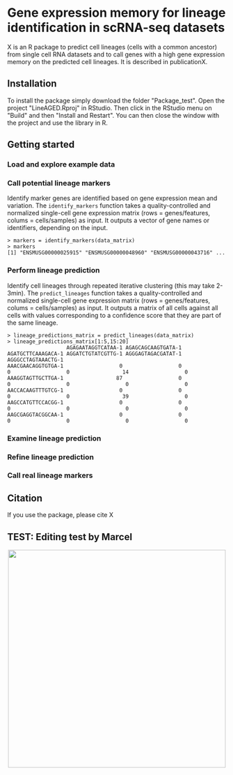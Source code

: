 # Gene expression memory for lineage identification in scRNA-seq datasets

X is an R package to predict cell lineages (cells with a common ancestor) from single cell RNA datasets and to call genes with a high gene expression memory on the predicted cell lineages. It is described in publicationX.

## Installation
To install the package simply download the folder "Package_test". Open the project "LineAGED.Rproj" in RStudio. Then click in the RStudio menu on "Build" and then "Install and Restart". You can then close the window with the project and use the library in R.

## Getting started

### Load and explore example data

### Call potential lineage markers
Identify marker genes are identified based on gene expression mean and variation.
The `identify_markers` function takes a quality-controlled and normalized single-cell gene expression matrix (rows = genes/features, colums = cells/samples) as input. It outputs a vector of gene names or identifiers, depending on the input.

```
> markers = identify_markers(data_matrix)
> markers
[1] "ENSMUSG00000025915" "ENSMUSG00000048960" "ENSMUSG00000043716" ...
```

### Perform lineage prediction
Identify cell lineages through repeated iterative clustering (this may take 2-3min).
The `predict_lineages` function takes a quality-controlled and normalized single-cell gene expression matrix (rows = genes/features, colums = cells/samples) as input. It outputs a matrix of all cells against all cells with values corresponding to a confidence score that they are part of the same lineage. 

```
> lineage_predictions_matrix = predict_lineages(data_matrix)
> lineage_predictions_matrix[1:5,15:20]
                   AGAGAATAGGTCATAA-1 AGAGCAGCAAGTGATA-1 AGATGCTTCAAAGACA-1 AGGATCTGTATCGTTG-1 AGGGAGTAGACGATAT-1 AGGGCCTAGTAAACTG-1
AAACGAACAGGTGTGA-1                  0                  0                  0                  0                 14                  0
AAAGGTAGTTGCTTGA-1                 87                  0                  0                  0                  0                  0
AACCACAAGTTTGTCG-1                  0                  0                  0                  0                 39                  0
AAGCCATGTTCCACGG-1                  0                  0                  0                  0                  0                  0
AAGCGAGGTACGGCAA-1                  0                  0                  0                  0                  0                  0
```
### Examine lineage prediction

### Refine lineage prediction

### Call real lineage markers

## Citation
If you use the package, please cite X

## TEST: Editing test by Marcel
<p align="center">
  <img width="500" height="500" src="https://github.com/UPSUTER/Memory/blob/main/Network_for_GitHub.png">
</p>
